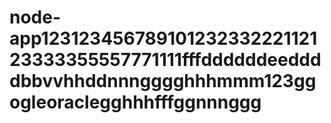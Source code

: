 # node-app12312345678910123233222112123333355557771111fffddddddeeddddbbvvhhddnnngggghhhmmm123ggogleoraclegghhhfffggnnnggg
